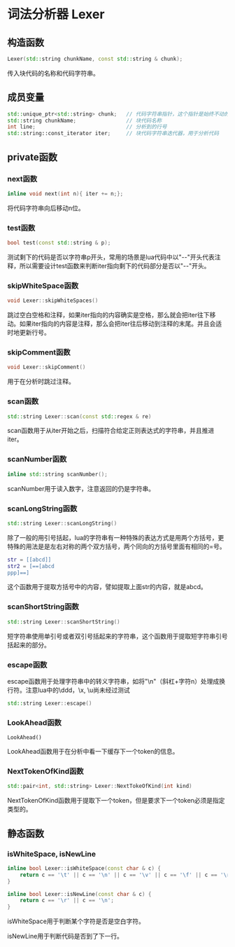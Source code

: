 # 词法分析器 Lexer

## 构造函数

```c++
Lexer(std::string chunkName, const std::string & chunk);
```

传入块代码的名称和代码字符串。

## 成员变量

```c++
std::unique_ptr<std::string> chunk;   // 代码字符串指针，这个指针是始终不动的
std::string chunkName;                // 块代码名称
int line;                             // 分析到的行号
std::string::const_iterator iter;     // 块代码字符串迭代器，用于分析代码
```

## private函数

### next函数

```c++
inline void next(int n){ iter += n;};
```

将代码字符串向后移动n位。

### test函数

```c++
bool test(const std::string & p);
```

测试剩下的代码是否以字符串p开头，常用的场景是lua代码中以"--"开头代表注释，所以需要设计test函数来判断iter指向剩下的代码部分是否以"--"开头。

### skipWhiteSpace函数

```c++
void Lexer::skipWhiteSpaces()
```

跳过空白空格和注释，如果iter指向的内容确实是空格，那么就会把iter往下移动。如果iter指向的内容是注释，那么会把iter往后移动到注释的末尾。并且会适时地更新行号。

### skipComment函数

```c++
void Lexer::skipComment()
```

用于在分析时跳过注释。

### scan函数

```c++
std::string Lexer::scan(const std::regex & re)
```

scan函数用于从iter开始之后，扫描符合给定正则表达式的字符串，并且推进iter。

### scanNumber函数

```c++
inline std::string scanNumber();
```

scanNumber用于读入数字，注意返回的仍是字符串。

### scanLongString函数

```c++
std::string Lexer::scanLongString()
```

除了一般的用引号括起，lua的字符串有一种特殊的表达方式是用两个方括号，更特殊的用法是是左右对称的两个双方括号，两个同向的方括号里面有相同的=号。

```lua
str = [[abcd]]
str2 = [==[abcd
ppp]==]
```

这个函数用于提取方括号中的内容，譬如提取上面str的内容，就是abcd。

### scanShortString函数

```c++
std::string Lexer::scanShortString()
```

短字符串使用单引号或者双引号括起来的字符串，这个函数用于提取短字符串引号括起来的部分。

### escape函数

escape函数用于处理字符串中的转义字符串，如将"\n"（斜杠+字符n）处理成换行符。注意lua中的\ddd，\x, \u尚未经过测试

```c++
std::string Lexer::escape()
```

### LookAhead函数

```
LookAhead()
```

LookAhead函数用于在分析中看一下缓存下一个token的信息。

### NextTokenOfKind函数

```c++
std::pair<int, std::string> Lexer::NextTokeOfKind(int kind)
```

NextTokenOfKind函数用于提取下一个token，但是要求下一个token必须是指定类型的。

## 静态函数

### isWhiteSpace, isNewLine

```c++
inline bool Lexer::isWhiteSpace(const char & c) {
    return c == '\t' || c == '\n' || c == '\v' || c == '\f' || c == '\r' || c == ' ';
}

inline bool Lexer::isNewLine(const char & c) {
    return c == '\r' || c == '\n';
}
```

isWhiteSpace用于判断某个字符是否是空白字符。

isNewLine用于判断代码是否到了下一行。